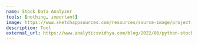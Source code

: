 ```yaml
---
name: Stock Data Analyzer
tools: [nothing, important]
image: https://www.sketchappsources.com/resources/source-image/project-neon-groove-music-ui.png
description: Tool
external_url: https://www.analyticsvidhya.com/blog/2022/06/python-stock-analysis-for-beginners/
---
```

